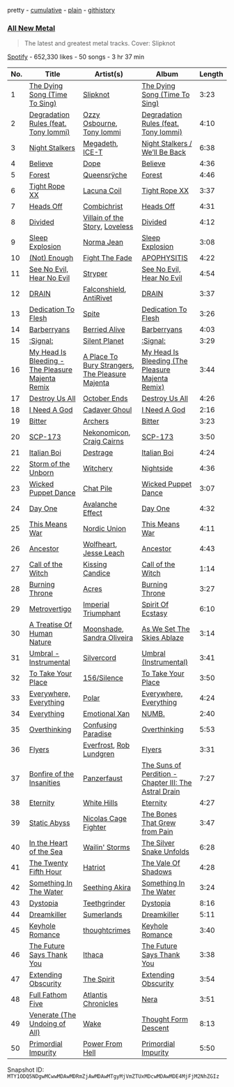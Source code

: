 pretty - [cumulative](/playlists/cumulative/37i9dQZF1DX5J7FIl4q56G.md) - [plain](/playlists/plain/37i9dQZF1DX5J7FIl4q56G) - [githistory](https://github.githistory.xyz/mackorone/spotify-playlist-archive/blob/main/playlists/plain/37i9dQZF1DX5J7FIl4q56G)

### [All New Metal](https://open.spotify.com/playlist/37i9dQZF1DX5J7FIl4q56G)

> The latest and greatest metal tracks\. Cover: Slipknot

[Spotify](https://open.spotify.com/user/spotify) - 652,330 likes - 50 songs - 3 hr 37 min

| No. | Title | Artist(s) | Album | Length |
|---|---|---|---|---|
| 1 | [The Dying Song \(Time To Sing\)](https://open.spotify.com/track/5Lqk8Z6MnfIyeTchmMaPEG) | [Slipknot](https://open.spotify.com/artist/05fG473iIaoy82BF1aGhL8) | [The Dying Song \(Time To Sing\)](https://open.spotify.com/album/1orsA4z63mo1Rp1WUxNRj8) | 3:23 |
| 2 | [Degradation Rules \(feat\. Tony Iommi\)](https://open.spotify.com/track/0f8Pt4d2M5MVdrg5PWRAQW) | [Ozzy Osbourne](https://open.spotify.com/artist/6ZLTlhejhndI4Rh53vYhrY), [Tony Iommi](https://open.spotify.com/artist/7iA7uWUkWLpapsaaqmzRQV) | [Degradation Rules \(feat\. Tony Iommi\)](https://open.spotify.com/album/7KlSuUcCKAJlrzWESm9jjq) | 4:10 |
| 3 | [Night Stalkers](https://open.spotify.com/track/27uMsh4uGnICXv12WQd4fN) | [Megadeth](https://open.spotify.com/artist/1Yox196W7bzVNZI7RBaPnf), [ICE\-T](https://open.spotify.com/artist/0eGh2jSWPBX5GuqIHoZJZG) | [Night Stalkers / We’ll Be Back](https://open.spotify.com/album/7E23y6lreAy6VWsxTnFx4s) | 6:38 |
| 4 | [Believe](https://open.spotify.com/track/5uLekx5vq0kEw9NR8k33f6) | [Dope](https://open.spotify.com/artist/7fWgqc4HJi3pcHhK8hKg2p) | [Believe](https://open.spotify.com/album/0zDSGyLShEvz9xjD7OhlK9) | 4:36 |
| 5 | [Forest](https://open.spotify.com/track/45kKa2PfTXSBMa26k96fdn) | [Queensrÿche](https://open.spotify.com/artist/2OgUPVlWYgGBGMefZgGvCO) | [Forest](https://open.spotify.com/album/3K6d4oxrjKbwh1Xasm02YE) | 4:46 |
| 6 | [Tight Rope XX](https://open.spotify.com/track/2ONKSAWBw6R4lwgzcpx8l7) | [Lacuna Coil](https://open.spotify.com/artist/4OAddazJM576euUnFSvXSL) | [Tight Rope XX](https://open.spotify.com/album/7l8G0xgVOBgfYTYDrqmL4D) | 3:37 |
| 7 | [Heads Off](https://open.spotify.com/track/1eBYArl3XK56nWoARa5KYy) | [Combichrist](https://open.spotify.com/artist/5556RAgwP70PnXbaUTGNbR) | [Heads Off](https://open.spotify.com/album/3okB1Cp9n0bKsUcjXWu3gu) | 4:31 |
| 8 | [Divided](https://open.spotify.com/track/4X5wQ6IHdm37cOR7ZBBozz) | [Villain of the Story](https://open.spotify.com/artist/28XopU8Uw6D6Wl7rIgCVNE), [Loveless](https://open.spotify.com/artist/1MP7xlABJ13LtmHfG77SCJ) | [Divided](https://open.spotify.com/album/1BTfhcdGakBLSOOHejwqnT) | 4:12 |
| 9 | [Sleep Explosion](https://open.spotify.com/track/6d5E1s1aQkiTZP4RXXJCFF) | [Norma Jean](https://open.spotify.com/artist/55b0Gfm53udtGBs8mmNXrH) | [Sleep Explosion](https://open.spotify.com/album/6ZDPPNNkfTU9D0W0vabKGi) | 3:08 |
| 10 | [\(Not\) Enough](https://open.spotify.com/track/65jOD2RMAErYoB1rGUOoLz) | [Fight The Fade](https://open.spotify.com/artist/5byg90wTxATnhB6kK253DF) | [APOPHYSITIS](https://open.spotify.com/album/4n1Y8Djpo0xnuhuPWcKYbR) | 4:22 |
| 11 | [See No Evil, Hear No Evil](https://open.spotify.com/track/7A61G3HRgUWZJEgcuS05n6) | [Stryper](https://open.spotify.com/artist/6lE1ly8K8H7u8k2ej2plvv) | [See No Evil, Hear No Evil](https://open.spotify.com/album/1h0WWO7QEbyIztxbalxp23) | 4:54 |
| 12 | [DRAIN](https://open.spotify.com/track/4B6ttDdrG5vwDQijfyHbhY) | [Falconshield](https://open.spotify.com/artist/1E7ix1oyCsdQgMw6Q3w7xT), [AntiRivet](https://open.spotify.com/artist/69W522rYLzVgNClxqPMqer) | [DRAIN](https://open.spotify.com/album/2OVGHmuZxuLwN9s8hpVDjk) | 3:37 |
| 13 | [Dedication To Flesh](https://open.spotify.com/track/6EzwqSbVFo4lC5yF0P4FXs) | [Spite](https://open.spotify.com/artist/2DynE7m1BMVl4hQMvCXXq0) | [Dedication To Flesh](https://open.spotify.com/album/5mmoO045HsspNjifkhNmmZ) | 3:26 |
| 14 | [Barberryans](https://open.spotify.com/track/4EQF3NftgNsIOQxtKLAmEB) | [Berried Alive](https://open.spotify.com/artist/0gZTdTYGI2ABqOENQ31u5e) | [Barberryans](https://open.spotify.com/album/4pitfRktK2odzFCkRk6kkG) | 4:03 |
| 15 | [:Signal:](https://open.spotify.com/track/4St47VFpw5X3g01SLNNUL2) | [Silent Planet](https://open.spotify.com/artist/0JGTiwfinlCuANGu4Gq2XU) | [:Signal:](https://open.spotify.com/album/1QH4f4Nh1LRSK6KaPZBUmp) | 3:29 |
| 16 | [My Head Is Bleeding \- The Pleasure Majenta Remix](https://open.spotify.com/track/7sc3vGR9L9rstA95DvqnJy) | [A Place To Bury Strangers](https://open.spotify.com/artist/3kx1S2P2Qq3a9bG4DGsAjR), [The Pleasure Majenta](https://open.spotify.com/artist/3rZkKhXMBzGrtrhnUBw9C8) | [My Head Is Bleeding \(The Pleasure Majenta Remix\)](https://open.spotify.com/album/1cjrXC7k0gnNXHDvNQVHSL) | 3:44 |
| 17 | [Destroy Us All](https://open.spotify.com/track/1trTYFVcCIy1jrVISOEKrp) | [October Ends](https://open.spotify.com/artist/4j7vAPWYV5yRdX8CnSq0Jc) | [Destroy Us All](https://open.spotify.com/album/6IfPAtBr7R4RG5ZduMMImC) | 4:26 |
| 18 | [I Need A God](https://open.spotify.com/track/3UOMwl1KT4ILnCdW47htTm) | [Cadaver Ghoul](https://open.spotify.com/artist/5apVcEELJhc2IUYWgklfsx) | [I Need A God](https://open.spotify.com/album/1MB1alyGxAFeSKsQkIqpbM) | 2:16 |
| 19 | [Bitter](https://open.spotify.com/track/27OiBiyR4jnErJRdErnl0G) | [Archers](https://open.spotify.com/artist/5aJJUTEzIbxdogCW6Qpire) | [Bitter](https://open.spotify.com/album/0TG3HSKyIxY7fL82OFuwU1) | 3:23 |
| 20 | [SCP\-173](https://open.spotify.com/track/6ifc8lL04lAEpXB8TtYmZc) | [Nekonomicon](https://open.spotify.com/artist/0LRsDKh8RR88ZyqNDw52hB), [Craig Cairns](https://open.spotify.com/artist/6iMoj5iPi4sUkBspHLJ4wK) | [SCP\-173](https://open.spotify.com/album/70MHh4LQuIfstryZ1aCqmw) | 3:50 |
| 21 | [Italian Boi](https://open.spotify.com/track/68CmeHN4IVdS7hmxt7zXql) | [Destrage](https://open.spotify.com/artist/4aOJwHpU6TcuhC4QKNn8MS) | [Italian Boi](https://open.spotify.com/album/3CWrndrNXOIl7sR5VTf2e1) | 4:24 |
| 22 | [Storm of the Unborn](https://open.spotify.com/track/7e3PimAqFHHPUfSnUPBQpm) | [Witchery](https://open.spotify.com/artist/0ucuxyPTAHv0TPkA1WBV10) | [Nightside](https://open.spotify.com/album/1Hze01XTrDnC0mwUzNrdFz) | 4:36 |
| 23 | [Wicked Puppet Dance](https://open.spotify.com/track/6duh31fsZxfjCDf0iuzTtF) | [Chat Pile](https://open.spotify.com/artist/4yRSUmhuSJ3KcIMljdh4fH) | [Wicked Puppet Dance](https://open.spotify.com/album/2ZNQvsNA3TnS1lV1YJXV7X) | 3:07 |
| 24 | [Day One](https://open.spotify.com/track/0hG8zv8V3CAIx8Hud0c46z) | [Avalanche Effect](https://open.spotify.com/artist/1lhzMZn54qAGcj8hdoMCCb) | [Day One](https://open.spotify.com/album/0R0odwfRh10a2dWPwVGUHI) | 4:32 |
| 25 | [This Means War](https://open.spotify.com/track/4sG4RlzgSQr6EnTCb1VPjD) | [Nordic Union](https://open.spotify.com/artist/7JGoXMYBPyLNwcQwc2N2Tu) | [This Means War](https://open.spotify.com/album/6zpeWiY8U1Zj2Zv3MeFE18) | 4:11 |
| 26 | [Ancestor](https://open.spotify.com/track/3esPbOa0aIQbEbxDAnYSnO) | [Wolfheart](https://open.spotify.com/artist/11EAP8MX0cfrW9lzkK424H), [Jesse Leach](https://open.spotify.com/artist/1Lwi01HS3nSZxM9u9zr3CT) | [Ancestor](https://open.spotify.com/album/7fdV64GdS4DaWwr8TBL4Ku) | 4:43 |
| 27 | [Call of the Witch](https://open.spotify.com/track/5THPCPokg7K1oN9VkT10nl) | [Kissing Candice](https://open.spotify.com/artist/2yt3OhRpNY6eVWDoJUlwjS) | [Call of the Witch](https://open.spotify.com/album/10FJOcVWSolAkejeUxpPSA) | 1:14 |
| 28 | [Burning Throne](https://open.spotify.com/track/1GfayPeLaA9SNRp5kGG5b6) | [Acres](https://open.spotify.com/artist/3y43zXffnLmhyQD1K4QCmD) | [Burning Throne](https://open.spotify.com/album/7banxw62PIcV3P4My3qr3k) | 3:27 |
| 29 | [Metrovertigo](https://open.spotify.com/track/49KUUjxWwPtyNL4Zx4713C) | [Imperial Triumphant](https://open.spotify.com/artist/5zvMklMSTgoGUS9Un5domO) | [Spirit Of Ecstasy](https://open.spotify.com/album/1ndGwkfVOx1WpPGluiOEl9) | 6:10 |
| 30 | [A Treatise Of Human Nature](https://open.spotify.com/track/4f9wZnCSBGGWZtu5d2ewLq) | [Moonshade](https://open.spotify.com/artist/4K8ETf2R1Gs7fz5y21CTTN), [Sandra Oliveira](https://open.spotify.com/artist/2ncoyqmXEVSYUk7KON8ubM) | [As We Set The Skies Ablaze](https://open.spotify.com/album/1y4HmKB1cudGKzuPs7nrdi) | 3:14 |
| 31 | [Umbral \- Instrumental](https://open.spotify.com/track/1PFOPxlckua6UsZBTLBoUf) | [Silvercord](https://open.spotify.com/artist/311LbrHqgLeWeraZje031F) | [Umbral \(Instrumental\)](https://open.spotify.com/album/5PmH2qOPPbMxi2OQgRwKRY) | 3:41 |
| 32 | [To Take Your Place](https://open.spotify.com/track/00WMjiC2DB4d5ueyczHrSh) | [156/Silence](https://open.spotify.com/artist/2qXHYRTtZytxMMfO9pW1V9) | [To Take Your Place](https://open.spotify.com/album/3F0MYgT15lMZ61C2vLWHjC) | 3:50 |
| 33 | [Everywhere, Everything](https://open.spotify.com/track/3ik49lafnun1Myr6iYtHhy) | [Polar](https://open.spotify.com/artist/6eby39yemH7FjGVwJID1Tw) | [Everywhere, Everything](https://open.spotify.com/album/63J3uY93GY219snZZcHu11) | 4:24 |
| 34 | [Everything](https://open.spotify.com/track/1qT9207MVx5myjKSndCOEh) | [Emotional Xan](https://open.spotify.com/artist/7e0N8MfEExKYRzY4T96xii) | [NUMB.](https://open.spotify.com/album/2ouZmovIaJNcZZikEcj5I0) | 2:40 |
| 35 | [Overthinking](https://open.spotify.com/track/56axNQM7VZgDXhBlzi3TRY) | [Confusing Paradise](https://open.spotify.com/artist/0oGmw2T01mqZSJbFQcigp0) | [Overthinking](https://open.spotify.com/album/4qWpkwrwhUVE7RiQkgWIfN) | 5:53 |
| 36 | [Flyers](https://open.spotify.com/track/4TNX2Pz40n1x8RwG7SQSDl) | [Everfrost](https://open.spotify.com/artist/5B1Qp4Yh7JRg7EdYhE5VZC), [Rob Lundgren](https://open.spotify.com/artist/3CXPg5iixXzuMX1RUhd7Ni) | [Flyers](https://open.spotify.com/album/4YlLbxpvUoKlF9mYSTpoEN) | 3:31 |
| 37 | [Bonfire of the Insanities](https://open.spotify.com/track/7K0XJv8Jdi0fOEjDFl2QDb) | [Panzerfaust](https://open.spotify.com/artist/39THyu7mxjdqTKk4zHGjrb) | [The Suns of Perdition \- Chapter III: The Astral Drain](https://open.spotify.com/album/5yRdeq8bd6UnAEFcBGj7kT) | 7:27 |
| 38 | [Eternity](https://open.spotify.com/track/5InOSItsuO2kwspRTvuQOE) | [White Hills](https://open.spotify.com/artist/0ttvGAnfEC6KZLrljUdIyX) | [Eternity](https://open.spotify.com/album/3e8nI8wAeOVfH0cVYbgwdy) | 4:27 |
| 39 | [Static Abyss](https://open.spotify.com/track/7uovzMDpYCrhVd9EtXWDHQ) | [Nicolas Cage Fighter](https://open.spotify.com/artist/4JkTiXry8oQXwcOmEdqAPl) | [The Bones That Grew from Pain](https://open.spotify.com/album/7GzN1P1QFtMNIp3p6ZQEFe) | 3:47 |
| 40 | [In the Heart of the Sea](https://open.spotify.com/track/5EWYUyqizTsqyyCMaP8DoJ) | [Wailin' Storms](https://open.spotify.com/artist/2e1J5JQpROgSuT7RcsUbZ2) | [The Silver Snake Unfolds](https://open.spotify.com/album/0ogDvvsaHX1aOsNn7Rl0w6) | 6:28 |
| 41 | [The Twenty Fifth Hour](https://open.spotify.com/track/7HNOOq3MS0jgMXH3tFSUEU) | [Hatriot](https://open.spotify.com/artist/7mDUXpqtYFG7g9bJsvaZEh) | [The Vale Of Shadows](https://open.spotify.com/album/2E5sRRRmh8HXMaJ1wu80em) | 4:28 |
| 42 | [Something In The Water](https://open.spotify.com/track/4NyLEgDrsgMkNvuqLVXjev) | [Seething Akira](https://open.spotify.com/artist/6UxRNE2TDlQP0GFEGJyvSQ) | [Something In The Water](https://open.spotify.com/album/46xPAPAi2NQQ4q7H9tzsHl) | 3:24 |
| 43 | [Dystopia](https://open.spotify.com/track/6hba7MjhZ92bbxv1heDk5H) | [Teethgrinder](https://open.spotify.com/artist/0J9eNWKbu2RTQ5bcQ0eJS6) | [Dystopia](https://open.spotify.com/album/3DUKY2j6ymhvYwjqnYRwu5) | 8:16 |
| 44 | [Dreamkiller](https://open.spotify.com/track/5z0Y6jwTDwH6YbhH0DLWRR) | [Sumerlands](https://open.spotify.com/artist/5rASExwQQilVMuKmaOV2eW) | [Dreamkiller](https://open.spotify.com/album/7p3f8b0cCBnrHmP7VpGZgw) | 5:11 |
| 45 | [Keyhole Romance](https://open.spotify.com/track/1dlfy7PdZE2MlHCVMgu1jd) | [thoughtcrimes](https://open.spotify.com/artist/7xJ6tFnLODDMEhhlj6ftop) | [Keyhole Romance](https://open.spotify.com/album/29b0LofzQ5LJwvhx9orzoN) | 3:40 |
| 46 | [The Future Says Thank You](https://open.spotify.com/track/3f4yp4DitEYXVsB8e0Fvfb) | [Ithaca](https://open.spotify.com/artist/7HIvrtPrTTxXrBeJkiRj8x) | [The Future Says Thank You](https://open.spotify.com/album/1cp5LGXmohuveD6yAsyP54) | 3:38 |
| 47 | [Extending Obscurity](https://open.spotify.com/track/5DpmC9LG2152tAodIgFFRK) | [The Spirit](https://open.spotify.com/artist/1KLoISkEyIEt9Q6xMB83Ah) | [Extending Obscurity](https://open.spotify.com/album/2fbegWCx4Evi0U8OWLDkb0) | 3:54 |
| 48 | [Full Fathom Five](https://open.spotify.com/track/2zBmWfRbtON2JgjwAVHorP) | [Atlantis Chronicles](https://open.spotify.com/artist/2yQwuvF6qxv98dqMrZ8iTm) | [Nera](https://open.spotify.com/album/7lxj95PeLr0SAQtSTNJxQH) | 3:51 |
| 49 | [Venerate \(The Undoing of All\)](https://open.spotify.com/track/5Ps564pDdgWs1dOGbYCHxr) | [Wake](https://open.spotify.com/artist/3eI8VStKilt8Wb2R4AD4vh) | [Thought Form Descent](https://open.spotify.com/album/7EjCMFid4UoMFYxsJMs020) | 8:13 |
| 50 | [Primordial Impurity](https://open.spotify.com/track/5XAXDgitClxUGCmmr7JvRL) | [Power From Hell](https://open.spotify.com/artist/1LC9G5jqosufT48QBBqwl7) | [Primordial Impurity](https://open.spotify.com/album/2n9YAXDHwepVtHak5N9s1E) | 5:50 |

Snapshot ID: `MTY1ODQ5NDgwMCwwMDAwMDRmZjAwMDAwMTgyMjVmZTUxMDcwMDAwMDE4MjFjM2NhZGIz`

